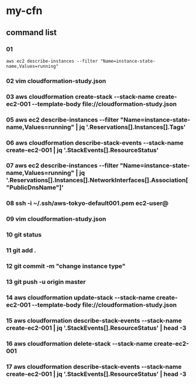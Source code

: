 # my-cfn
## command list

### 01
```
aws ec2 describe-instances --filter "Name=instance-state-name,Values=running"
```

### 02 vim cloudformation-study.json
### 03 aws cloudformation create-stack --stack-name create-ec2-001 --template-body file://cloudformation-study.json
### 05 aws ec2 describe-instances --filter "Name=instance-state-name,Values=running" | jq '.Reservations[].Instances[].Tags'
### 06 aws cloudformation describe-stack-events --stack-name create-ec2-001 | jq '.StackEvents[].ResourceStatus'
### 07 aws ec2 describe-instances --filter "Name=instance-state-name,Values=running" | jq '.Reservations[].Instances[].NetworkInterfaces[].Association["PublicDnsName"]'
### 08 ssh -i ~/.ssh/aws-tokyo-default001.pem ec2-user@<public dnsname>
### 09 vim cloudformation-study.json
### 10 git status
### 11 git add .
### 12 git commit -m "change instance type"
### 13 git push -u origin master
### 14 aws cloudformation update-stack --stack-name create-ec2-001 --template-body file://cloudformation-study.json
### 15 aws cloudformation describe-stack-events --stack-name create-ec2-001 | jq '.StackEvents[].ResourceStatus' | head -3
### 16 aws cloudformation delete-stack --stack-name create-ec2-001
### 17 aws cloudformation describe-stack-events --stack-name create-ec2-001 | jq '.StackEvents[].ResourceStatus' | head -3

